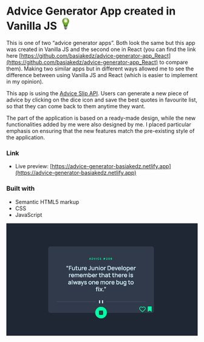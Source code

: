 # Advice Generator App created in Vanilla JS ![Green Light Bulb](/images/favicon-32x32.png)

This is one of two “advice generator apps”. Both look the same but this app was created in Vanilla JS and the second one in React (you can find the link here [https://github.com/basiakedz/advice-generator-app_React](https://github.com/basiakedz/advice-generator-app_React) to compare them). Making two similar apps but in different ways allowed me to see the difference between using Vanilla JS and React (which is easier to implement in my opinion).

This app is using the [Advice Slip API](https://api.adviceslip.com).
Users can generate a new piece of advice by clicking on the dice icon and save the best quotes in favourite list, so that they can come back to them anytime they want.

The part of the application is based on a ready-made design, while the new functionalities added by me were also designed by me. I placed particular emphasis on ensuring that the new features match the pre-existing style of the application. 

### Link

- Live preview: [https://advice-generator-basiakedz.netlify.app](https://advice-generator-basiakedz.netlify.app)

### Built with

- Semantic HTML5 markup
- CSS
- JavaScript

![App Screenshot](./images/app-screenshot.png)
